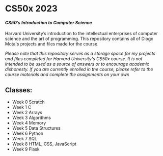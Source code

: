 # CS50x 2023
#### *CS50’s Introduction to Computer Science*
Harvard University’s introduction to the intellectual enterprises of computer science and the art of programming. This repository contains all of Diogo Mota's projects and files made for the course.

_*Please note that this repository serves as a storage space for my projects and files completed for Harvard University's CS50x course. It is not intended to be used as a source of answers or to encourage academic dishonesty. If you are currently enrolled in the course, please refer to the course materials and complete the assignments on your own*_

## Classes:
- Week 0 Scratch
- Week 1 C
- Week 2 Arrays
- Week 3 Algorithms
- Week 4 Memory
- Week 5 Data Structures
- Week 6 Python
- Week 7 SQL
- Week 8 HTML, CSS, JavaScript
- Week 9 Flask

